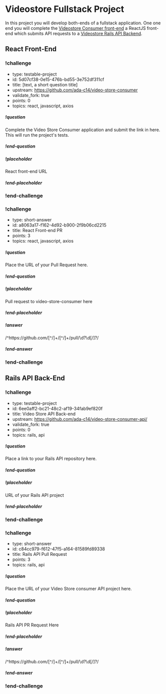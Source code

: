 # Videostore Fullstack Project

In this project you will develop both-ends of a fullstack application.  One one end you will complete the [Videostore Consumer front-end](https://github.com/ada-c14/video-store-consumer) a ReactJS front-end which submits API requests to a [Videostore Rails API Backend](https://github.com/ada-c14/video-store-consumer-api/).


## React Front-End

<!-- >>>>>>>>>>>>>>>>>>>>>> BEGIN CHALLENGE >>>>>>>>>>>>>>>>>>>>>> -->
<!-- Replace everything in square brackets [] and remove brackets  -->

### !challenge

* type: testable-project
* id: 5d07cf38-0e15-476b-bd55-3e752df311cf
* title: [text, a short question title]
* upstream: https://github.com/ada-c14/video-store-consumer
* validate_fork: true
* points: 0
* topics: react, javascript, axios

##### !question

Complete the Video Store Consumer application and submit the link in here.  This will run the project's tests.

##### !end-question

##### !placeholder

React front-end URL

##### !end-placeholder

<!-- other optional sections -->
<!-- !hint - !end-hint (markdown, hidden, students click to view) -->
<!-- !rubric - !end-rubric (markdown, instructors can see while scoring a checkpoint) -->
<!-- !explanation - !end-explanation (markdown, students can see after answering correctly) -->

### !end-challenge

<!-- ======================= END CHALLENGE ======================= -->

<!-- >>>>>>>>>>>>>>>>>>>>>> BEGIN CHALLENGE >>>>>>>>>>>>>>>>>>>>>> -->
<!-- Replace everything in square brackets [] and remove brackets  -->

### !challenge

* type: short-answer
* id: a8063a17-f162-4d92-b900-2f9b06cd2215
* title: React Front-end PR
* points: 3
* topics: react, javascript, axios

##### !question

Place the URL of your Pull Request here.

##### !end-question

##### !placeholder

Pull request to video-store-consumer here

##### !end-placeholder

##### !answer

/^https:\/\/github\.com\/[^\/]+\/[^\/]+\/pull\/\d?\d[\/]?/

##### !end-answer

<!-- other optional sections -->
<!-- !hint - !end-hint (markdown, hidden, students click to view) -->
<!-- !rubric - !end-rubric (markdown, instructors can see while scoring a checkpoint) -->
<!-- !explanation - !end-explanation (markdown, students can see after answering correctly) -->

### !end-challenge

<!-- ======================= END CHALLENGE ======================= -->

## Rails API Back-End

<!-- >>>>>>>>>>>>>>>>>>>>>> BEGIN CHALLENGE >>>>>>>>>>>>>>>>>>>>>> -->
<!-- Replace everything in square brackets [] and remove brackets  -->

### !challenge

* type: testable-project
* id: 6ee0aff2-bc21-48c2-af19-34fab9ef820f
* title: Video Store API Back-end
* upstream: https://github.com/ada-c14/video-store-consumer-api/
* validate_fork: true
* points: 0
* topics: rails, api

##### !question

Place a link to your Rails API repository here.

##### !end-question

##### !placeholder

URL of your Rails API project

##### !end-placeholder

<!-- other optional sections -->
<!-- !hint - !end-hint (markdown, hidden, students click to view) -->
<!-- !rubric - !end-rubric (markdown, instructors can see while scoring a checkpoint) -->
<!-- !explanation - !end-explanation (markdown, students can see after answering correctly) -->

### !end-challenge

<!-- ======================= END CHALLENGE ======================= -->

<!-- >>>>>>>>>>>>>>>>>>>>>> BEGIN CHALLENGE >>>>>>>>>>>>>>>>>>>>>> -->
<!-- Replace everything in square brackets [] and remove brackets  -->

### !challenge

* type: short-answer
* id: c84cc979-f612-47f5-a164-81589fd89338
* title: Rails API Pull Request
* points: 3
* topics: rails, api

##### !question

Place the URL of your Video Store consumer API project here.

##### !end-question

##### !placeholder

Rails API PR Request Here

##### !end-placeholder

##### !answer

/^https:\/\/github\.com\/[^\/]+\/[^\/]+\/pull\/\d?\d[\/]?/

##### !end-answer

<!-- other optional sections -->
<!-- !hint - !end-hint (markdown, hidden, students click to view) -->
<!-- !rubric - !end-rubric (markdown, instructors can see while scoring a checkpoint) -->
<!-- !explanation - !end-explanation (markdown, students can see after answering correctly) -->

### !end-challenge

<!-- ======================= END CHALLENGE ======================= -->